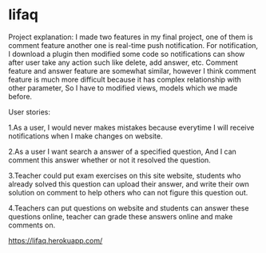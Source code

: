 # lifaq
 
 Project explanation:
      I made two features in my final project, one of them is comment feature another one is real-time push notification.
  For notification, I download a plugin then modified some code so notifications can show after user take any action such 
  like delete, add answer, etc. Comment feature and answer feature are somewhat similar, however I think comment feature is much more
  difficult because it has complex relationship with other parameter, So I have to modified views, models which we made before.
  
  
  User stories:
  
  1.As a user, I would never makes mistakes because everytime I will receive notifications when I make changes on website.
   
  2.As a user I want search a answer of a specified question, And I can comment this answer whether or not it resolved the question.
  
  3.Teacher could put exam exercises on this site website, students who already solved this question can upload their answer, and write
  their own solution on comment to help others who can not figure this question out.
  
  4.Teachers can put questions on website and students can answer these questions online, teacher can grade these answers online and
  make comments on. 
   
 
 https://lifaq.herokuapp.com/